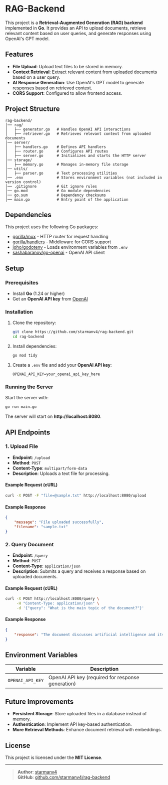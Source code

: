 # RAG-Backend

This project is a **Retrieval-Augmented Generation (RAG) backend** implemented in **Go**. It provides an API to upload documents, retrieve relevant content based on user queries, and generate responses using OpenAI's GPT model.

## Features

-   **File Upload**: Upload text files to be stored in memory.
-   **Context Retrieval**: Extract relevant content from uploaded documents based on a user query.
-   **AI Response Generation**: Use OpenAI's GPT model to generate responses based on retrieved context.
-   **CORS Support**: Configured to allow frontend access.

## Project Structure

```
rag-backend/
│── rag/
│   ├── generator.go   # Handles OpenAI API interactions
│   ├── retriever.go   # Retrieves relevant context from uploaded documents
│── server/
│   ├── handlers.go    # Defines API handlers
│   ├── router.go      # Configures API routes
│   ├── server.go      # Initializes and starts the HTTP server
│── storage/
│   ├── memory.go      # Manages in-memory file storage
│── utils/
│   ├── parser.go      # Text processing utilities
│── .env               # Stores environment variables (not included in version control)
│── .gitignore         # Git ignore rules
│── go.mod             # Go module dependencies
│── go.sum             # Dependency checksums
│── main.go            # Entry point of the application
```

## Dependencies

This project uses the following Go packages:

-   [gorilla/mux](https://github.com/gorilla/mux) - HTTP router for request handling
-   [gorilla/handlers](https://github.com/gorilla/handlers) - Middleware for CORS support
-   [joho/godotenv](https://github.com/joho/godotenv) - Loads environment variables from `.env`
-   [sashabaranov/go-openai](https://github.com/sashabaranov/go-openai) - OpenAI API client

## Setup

### Prerequisites

-   Install **Go** (1.24 or higher)
-   Get an **OpenAI API key** from [OpenAI](https://platform.openai.com/)

### Installation

1. Clone the repository:

    ```sh
    git clone https://github.com/starmanv4/rag-backend.git
    cd rag-backend
    ```

2. Install dependencies:

    ```sh
    go mod tidy
    ```

3. Create a `.env` file and add your **OpenAI API key**:
    ```
    OPENAI_API_KEY=your_openai_api_key_here
    ```

### Running the Server

Start the server with:

```sh
go run main.go
```

The server will start on **http://localhost:8080**.

## API Endpoints

### 1. **Upload File**

-   **Endpoint**: `/upload`
-   **Method**: `POST`
-   **Content-Type**: `multipart/form-data`
-   **Description**: Uploads a text file for processing.

#### Example Request (cURL)

```sh
curl -X POST -F "file=@sample.txt" http://localhost:8080/upload
```

#### Example Response

```json
{
	"message": "File uploaded successfully",
	"filename": "sample.txt"
}
```

### 2. **Query Document**

-   **Endpoint**: `/query`
-   **Method**: `POST`
-   **Content-Type**: `application/json`
-   **Description**: Submits a query and receives a response based on uploaded documents.

#### Example Request (cURL)

```sh
curl -X POST http://localhost:8080/query \
     -H "Content-Type: application/json" \
     -d '{"query": "What is the main topic of the document?"}'
```

#### Example Response

```json
{
	"response": "The document discusses artificial intelligence and its applications."
}
```

## Environment Variables

| Variable         | Description                                       |
| ---------------- | ------------------------------------------------- |
| `OPENAI_API_KEY` | OpenAI API key (required for response generation) |

## Future Improvements

-   **Persistent Storage**: Store uploaded files in a database instead of memory.
-   **Authentication**: Implement API key-based authentication.
-   **More Retrieval Methods**: Enhance document retrieval with embeddings.

## License

This project is licensed under the **MIT License**.

---

> **Author**: [starmanv4](https://github.com/starmanv4)  
> **GitHub**: [github.com/starmanv4/rag-backend](https://github.com/starmanv4/rag-backend)

